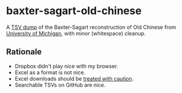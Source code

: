 # baxter-sagart-old-chinese

A [TSV dump] of the Baxter-Sagart reconstruction of Old Chinese
from [University of Michigan], with minor (whitespace) cleanup.


## Rationale

- Dropbox didn't play nice with my browser.
- Excel as a format is not nice.
- Excel downloads should be [treated with caution].
- Searchable TSVs on GitHub are nice.


[TSV dump]: BaxterSagartOC2015-10-13.tsv
[University of Michigan]: https://sites.lsa.umich.edu/ocbaxtersagart/
[treated with caution]: https://www.virustotal.com/gui/file/d4d3b50866622f5eaed90f31f3d73e61fc231dad36fe31e63d8bd2ff85c1970b
